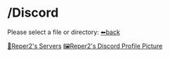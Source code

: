 # /Discord
Please select a file or directory:
[⬅back](https://reper2.github.io/downloadable-files/secret/archive/v1.0.0/index)

[📁Reper2's Servers](https://reper2.github.io/downloadable-files/secret/archive/v1.0.0/md/Discord/guilds/guilds)
[🖼Reper2's Discord Profile Picture](https://reper2.github.io/downloadable-files/secret/archive/v1.0.0/Discord/Reper2_discordPfp_001.png)
